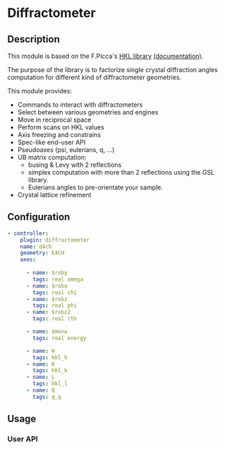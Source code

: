 # Diffractometer

## Description

This module is based on the F.Picca's [HKL library](https://github.com/picca/hkl) [(documentation)](https://people.debian.org/~picca/hkl/hkl.html).

The purpose of the library is to factorize single crystal diffraction angles computation for different kind of diffractometer geometries.

This module provides:

* Commands to interact with diffractometers
* Select between various geometries and engines
* Move in reciprocal space
* Perform scans on HKL values
* Axis freezing and constrains
* Spec-like end-user API
* Pseudoaxes (psi, eulerians, q, ...)
* UB matrix computation:
    - busing & Levy with 2 reflections
    - simplex computation with more than 2 reflections using the GSL library.
    - Eulerians angles to pre-orientate your sample.
* Crystal lattice refinement



## Configuration

```yaml
- controller:
    plugin: diffractometer
    name: d4ch
    geometry: E4CH
    axes:
    
      - name: $roby
        tags: real omega
      - name: $robu
        tags: real chi
      - name: $robz
        tags: real phi
      - name: $robz2
        tags: real tth

      - name: $mono
        tags: real energy

      - name: H
        tags: hkl_h
      - name: K
        tags: hkl_k
      - name: L
        tags: hkl_l
      - name: Q
        tags: q_q
```


## Usage



### User API